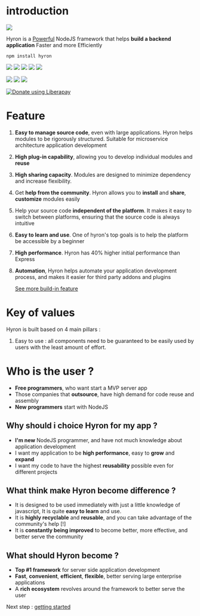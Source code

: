 # introduction

![](https://i.imgur.com/mAjPWAu.png)

Hyron is a [Powerful](benchmark.md) NodeJS framework that helps **build a backend application** Faster and more Efficiently

```
npm install hyron
```

![](https://img.shields.io/npm/dw/hyron.svg?style=flat-square)
![](https://img.shields.io/npm/v/hyron.svg?style=flat-square)
![](https://img.shields.io/github/last-commit/hyron-group/hyron.svg?style=flat-square)
![](https://img.shields.io/gitter/room/hyron-group/community.svg?style=flat-square&logo=gitter)
![](https://img.shields.io/npm/l/hyron.svg?style=flat-square)

![](https://img.shields.io/github/stars/hyron-group/hyron.svg?style=flat-square)
![](https://img.shields.io/github/forks/hyron-group/hyron.svg?style=flat-square)
![](https://img.shields.io/github/watchers/hyron-group/hyron.svg?style=flat-square)

<script src="https://liberapay.com/thangdjw/widgets/button.js"></script>
<noscript><a href="https://liberapay.com/thangdjw/donate"><img alt="Donate using Liberapay" src="https://liberapay.com/assets/widgets/donate.svg"></a></noscript>


# Feature

1. **Easy to manage source code**, even with large applications. Hyron helps modules to be rigorously structured. Suitable for microservice architecture application development
2. **High plug-in capability**, allowing you to develop individual modules and **reuse**
3. **High sharing capacity**. Modules are designed to minimize dependency and increase flexibility.
4. Get **help from the community**. Hyron allows you to **install** and **share**, **customize** modules easily
5. Help your source code **independent of the platform**. It makes it easy to switch between platforms, ensuring that the source code is always intuitive
6. **Easy to learn and use**. One of hyron's top goals is to help the platform be accessible by a beginner
7. **High performance**. Hyron has 40% higher initial performance than Express
8. **Automation**, Hyron helps automate your application development process, and makes it easier for third party addons and plugins

    [See more build-in feature](./buildin-features)

# Key of values

Hyron is built based on 4 main pillars :

1. Easy to use : all components need to be guaranteed to be easily used by users with the least amount of effort.

# Who is the user ?

-   **Free programmers**, who want start a MVP server app
-   Those companies that **outsource**, have high demand for code reuse and assembly
-   **New programmers** start with NodeJS

## Why should i choice Hyron for my app ?

-   **I'm new** NodeJS programmer, and have not much knowledge about application development
-   I want my application to be **high performance**, easy to **grow** and **expand**
-   I want my code to have the highest **reusability** possible even for different projects

## What think make Hyron become difference ?

-   It is designed to be used immediately with just a little knowledge of javascript, It is quite **easy to learn** and use.
-   It is **highly recyclable** and **reusable**, and you can take advantage of the community's help \[!\]
-   It is **constantly being improved** to become better, more effective, and better serve the community

## What should Hyron become ?

-   **Top \#1 framework** for server side application development
-   **Fast**, **convenient**, **efficient**, **flexible**, better serving large enterprise applications
-   A **rich ecosystem** revolves around the framework to better serve the user

Next step : [getting started](geting-started.md)
